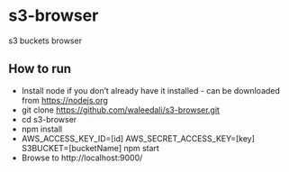 # s3-browser
s3 buckets browser

## How to run
- Install node if you don’t already have it installed - can be downloaded from https://nodejs.org
- git clone https://github.com/waleedali/s3-browser.git
- cd s3-browser
- npm install 
- AWS_ACCESS_KEY_ID=[id] AWS_SECRET_ACCESS_KEY=[key] S3BUCKET=[bucketName] npm start
- Browse to http://localhost:9000/
